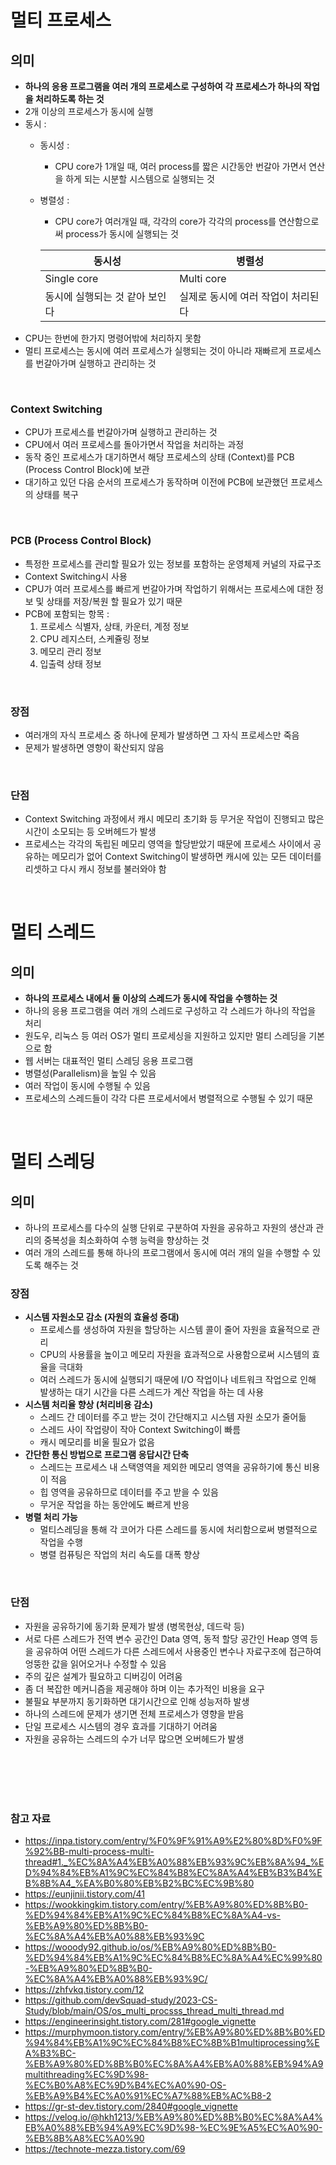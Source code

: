 # 멀티 프로세스

## 의미 

- **하나의 응용 프로그램을 여러 개의 프로세스로 구성하여 각 프로세스가 하나의 작업을 처리하도록 하는 것**
- 2개 이상의 프로세스가 동시에 실행
- 동시 : 
    - 동시성 : 
        - CPU core가 1개일 때, 여러 process를 짧은 시간동안 번갈아 가면서 연산을 하게 되는 시분할 시스템으로 실행되는 것
    - 병렬성 :
        - CPU core가 여러개일 때, 각각의 core가 각각의 process를 연산함으로써 process가 동시에 실행되는 것

        |동시성|병렬성|
        |-----|-----|
        |Single core|Multi core|
        |동시에 실행되는 것 같아 보인다|실제로 동시에 여러 작업이 처리된다|
- CPU는 한번에 한가지 명령어밖에 처리하지 못함
- 멀티 프로세스는 동시에 여러 프로세스가 실행되는 것이 아니라 재빠르게 프로세스를 번갈아가며 실행하고 관리하는 것

<br/>

### Context Switching 

- CPU가 프로세스를 번갈아가며 실행하고 관리하는 것
- CPU에서 여러 프로세스를 돌아가면서 작업을 처리하는 과정
- 동작 중인 프로세스가 대기하면서 해당 프로세스의 상태 (Context)를 PCB (Process Control Block)에 보관
- 대기하고 있던 다음 순서의 프로세스가 동작하며 이전에 PCB에 보관했던 프로세스의 상태를 복구

<br/>

### PCB (Process Control Block) 

- 특정한 프로세스를 관리할 필요가 있는 정보를 포함하는 운영체제 커널의 자료구조
- Context Switching시 사용
- CPU가 여러 프로세스를 빠르게 번갈아가며 작업하기 위해서는 프로세스에 대한 정보 및 상태를 저장/복원 할 필요가 있기 때문
- PCB에 포함되는 항목 : 
    1. 프로세스 식별자, 상태, 카운터, 계정 정보
    2. CPU 레지스터, 스케쥴링 정보
    3. 메모리 관리 정보
    4. 입출력 상태 정보

<br/>

### 장점 
    
- 여러개의 자식 프로세스 중 하나에 문제가 발생하면 그 자식 프로세스만 죽음
- 문제가 발생하면 영향이 확산되지 않음

<br/>

### 단점 
    
- Context Switching 과정에서 캐시 메모리 초기화 등 무거운 작업이 진행되고 많은 시간이 소모되는 등 오버헤드가 발생
- 프로세스는 각각의 독립된 메모리 영역을 할당받았기 때문에 프로세스 사이에서 공유하는 메모리가 없어 Context Switching이 발생하면 캐시에 있는 모든 데이터를 리셋하고 다시 캐시 정보를 불러와야 함

<br/>

# 멀티 스레드

## 의미 

- **하나의 프로세스 내에서 둘 이상의 스레드가 동시에 작업을 수행하는 것**
- 하나의 응용 프로그램을 여러 개의 스레드로 구성하고 각 스레드가 하나의 작업을 처리
- 원도우, 리눅스 등 여러 OS가 멀티 프로세싱을 지원하고 있지만 멀티 스레딩을 기본으로 함
- 웹 서버는 대표적인 멀티 스레딩 응용 프로그램
- 병렬성(Parallelism)을 높일 수 있음
- 여러 작업이 동시에 수행될 수 있음
- 프로세스의 스레드들이 각각 다른 프로세서에서 병렬적으로 수행될 수 있기 때문

<br/>

# 멀티 스레딩

## 의미

- 하나의 프로세스를 다수의 실행 단위로 구분하여 자원을 공유하고 자원의 생산과 관리의 중복성을 최소화하여 수행 능력을 향상하는 것
- 여러 개의 스레드를 통해 하나의 프로그램에서 동시에 여러 개의 일을 수행할 수 있도록 해주는 것

### 장점

- **시스템 자원소모 감소 (자원의 효율성 증대)**
    - 프로세스를 생성하여 자원을 할당하는 시스템 콜이 줄어 자원을 효율적으로 관리
    -  CPU의 사용률을 높이고 메모리 자원을 효과적으로 사용함으로써 시스템의 효율을 극대화
    - 여러 스레드가 동시에 실행되기 때문에 I/O 작업이나 네트워크 작업으로 인해 발생하는 대기 시간을 다른 스레드가 계산 작업을 하는 데 사용
- **시스템 처리율 향상 (처리비용 감소)**
    - 스레드 간 데이터를 주고 받는 것이 간단해지고 시스템 자원 소모가 줄어듦
    - 스레드 사이 작업량이 작아 Context Switching이 빠름
    - 캐시 메모리를 비울 필요가 없음
- **간단한 통신 방법으로 프로그램 응답시간 단축**
    - 스레드는 프로세스 내 스택영역을 제외한 메모리 영역을 공유하기에 통신 비용이 적음
    - 힙 영역을 공유하므로 데이터를 주고 받을 수 있음
    - 무거운 작업을 하는 동안에도 빠르게 반응
- **병렬 처리 가능**
    - 멀티스레딩을 통해 각 코어가 다른 스레드를 동시에 처리함으로써 병렬적으로 작업을 수행
    - 병렬 컴퓨팅은 작업의 처리 속도를 대폭 향상

<br/>

### 단점

- 자원을 공유하기에 동기화 문제가 발생 (병목현상, 데드락 등)
- 서로 다른 스레드가 전역 변수 공간인 Data 영역, 동적 할당 공간인 Heap 영역 등을 공유하여 어떤 스레드가 다른 스레드에서 사용중인 변수나 자료구조에 접근하여 엉뚱한 값을 읽어오거나 수정할 수 있음
- 주의 깊은 설계가 필요하고 디버깅이 어려움
- 좀 더 복잡한 메커니즘을 제공해야 하며 이는 추가적인 비용을 요구
- 불필요 부분까지 동기화하면 대기시간으로 인해 성능저하 발생
- 하나의 스레드에 문제가 생기면 전체 프로세스가 영향을 받음
- 단일 프로세스 시스템의 경우 효과를 기대하기 어려움
- 자원을 공유하는 스레드의 수가 너무 많으면 오버헤드가 발생

<br/>


<br/>
<br/>
<br/>

### 참고 자료

- https://inpa.tistory.com/entry/%F0%9F%91%A9%E2%80%8D%F0%9F%92%BB-multi-process-multi-thread#1._%EC%8A%A4%EB%A0%88%EB%93%9C%EB%8A%94_%ED%94%84%EB%A1%9C%EC%84%B8%EC%8A%A4%EB%B3%B4%EB%8B%A4_%EA%B0%80%EB%B2%BC%EC%9B%80
- https://eunjinii.tistory.com/41
- https://wookkingkim.tistory.com/entry/%EB%A9%80%ED%8B%B0-%ED%94%84%EB%A1%9C%EC%84%B8%EC%8A%A4-vs-%EB%A9%80%ED%8B%B0-%EC%8A%A4%EB%A0%88%EB%93%9C
- https://wooody92.github.io/os/%EB%A9%80%ED%8B%B0-%ED%94%84%EB%A1%9C%EC%84%B8%EC%8A%A4%EC%99%80-%EB%A9%80%ED%8B%B0-%EC%8A%A4%EB%A0%88%EB%93%9C/
- https://zhfvkq.tistory.com/12
- https://github.com/devSquad-study/2023-CS-Study/blob/main/OS/os_multi_procsss_thread_multi_thread.md
- https://engineerinsight.tistory.com/281#google_vignette
- https://murphymoon.tistory.com/entry/%EB%A9%80%ED%8B%B0%ED%94%84%EB%A1%9C%EC%84%B8%EC%8B%B1multiprocessing%EA%B3%BC-%EB%A9%80%ED%8B%B0%EC%8A%A4%EB%A0%88%EB%94%A9multithreading%EC%9D%98-%EC%B0%A8%EC%9D%B4%EC%A0%90-OS-%EB%A9%B4%EC%A0%91%EC%A7%88%EB%AC%B8-2
- https://gr-st-dev.tistory.com/2840#google_vignette
- https://velog.io/@hkh1213/%EB%A9%80%ED%8B%B0%EC%8A%A4%EB%A0%88%EB%94%A9%EC%9D%98-%EC%9E%A5%EC%A0%90-%EB%8B%A8%EC%A0%90
- https://technote-mezza.tistory.com/69